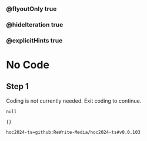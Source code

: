 ### @flyoutOnly true
### @hideIteration true
### @explicitHints true

# No Code

## Step 1
Coding is not currently needed. Exit coding to continue.

```ghost
null
```
```template
{}
```


```package
hoc2024-ts=github:ReWrite-Media/hoc2024-ts#v0.0.103
```